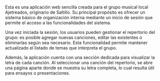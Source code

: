 Esta es una aplicación web sencilla creada para el grupo musical local Ajetreados, originario de Saltillo. Su principal propósito es ofrecer un sistema básico de organización interna mediante un inicio de sesión que permite el acceso a las funcionalidades del sistema.

Una vez iniciada la sesión, los usuarios pueden gestionar el repertorio del grupo: es posible agregar nuevas canciones, editar las existentes o eliminarlas según sea necesario. Esta funcionalidad permite mantener actualizado el listado de temas que interpreta el grupo.

Además, la aplicación cuenta con una sección dedicada para visualizar la letra de cada canción. Al seleccionar una canción del repertorio, se abre una página aparte donde se muestra su letra completa, lo cual resulta útil para ensayos o presentaciones.

